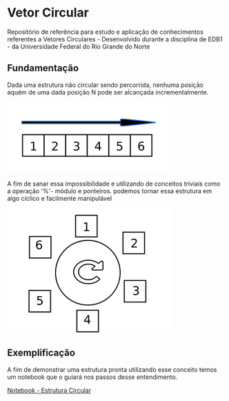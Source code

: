 # Vetor Circular
Repositório de referência para estudo e aplicação de conhecimentos referentes a Vetores Circulares - Desenvolvido durante a disciplina de EDB1 - da Universidade Federal do Rio Grande do Norte

## Fundamentação

Dada uma estrutura não circular sendo percorrida, nenhuma posição aquém de uma dada posição N pode ser alcançada incrementalmente.

![](./img/vetorsimples.png)

A fim de sanar essa impossibilidade e utilizando de conceitos triviais como a operação '%'- módulo e ponteiros. podemos tornar essa estrutura em algo cíclico e facilmente manipulável

![](./img/vetorcircular.png)

## Exemplificação

A fim de demonstrar uma estrutura pronta utilizando esse conceito temos um notebook que o guiará nos passos desse entendimento.

[Notebook - Estrutura Circular](https://colab.research.google.com/drive/1W5I-Za3Dyy94l750B_wzSC0ctwTDe03O?usp=sharing)

